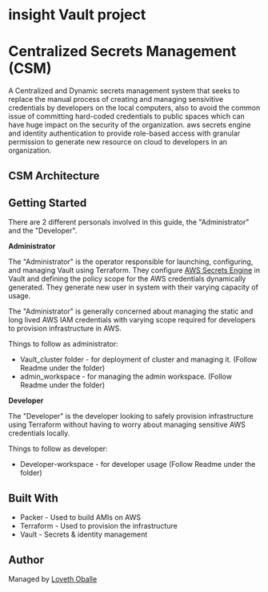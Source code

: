 # insight Vault project

# Centralized Secrets Management (CSM)
A Centralized and Dynamic secrets management system that seeks to replace the manual process of creating and managing sensivitive credentials by developers on the local computers, also to avoid the common issue of committing hard-coded credentials to public spaces which can have huge impact on the security of the organization.  aws secrets engine and identity authentication to provide role-based access with granular permission to generate new resource on cloud to developers in an organization.


## CSM Architecture



## Getting Started

There are 2 different personals involved in this guide, the "Administrator" and the "Developer". 

**Administrator**

The "Administrator" is the operator responsible for launching, configuring, and managing Vault using Terraform. They configure [AWS Secrets Engine](https://www.vaultproject.io/docs/secrets/aws/index.html) in Vault and defining the policy scope for the AWS credentials dynamically generated. They generate new user in system with their varying capacity of usage.

The "Administrator" is generally concerned about managing the static and long lived AWS IAM credentials with varying scope required for developers to provision infrastructure in AWS.

Things to follow as administrator:

* Vault_cluster folder - for deployment of cluster and managing it. (Follow Readme under the folder)
* admin_workspace - for managing the admin workspace. (Follow Readme under the folder)

**Developer**

The "Developer" is the developer looking to safely provision infrastructure using Terraform without having to worry about managing sensitive AWS credentials locally.

Things to follow as developer:

* Developer-workspace - for developer usage (Follow Readme under the folder)

## Built With

* Packer - Used to build AMIs on AWS
* Terraform - Used to provision the infrastructure
* Vault - Secrets & identity management


## Author

Managed by [Loveth Oballe](https://github.com/oballe1)
